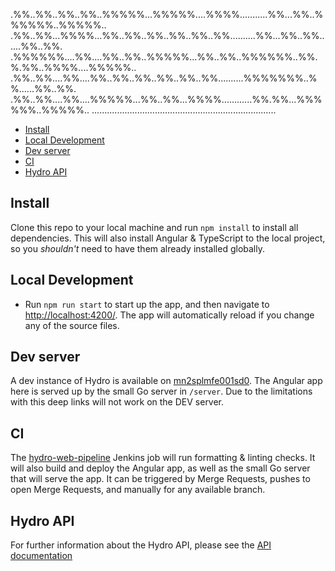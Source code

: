 .%%..%%..%%..%%..%%%%%...%%%%%....%%%%...........%%...%%..%%%%%%..%%%%%..
.%%..%%...%%%%...%%..%%..%%..%%..%%..%%..........%%...%%..%%......%%..%%.
.%%%%%%....%%....%%..%%..%%%%%...%%..%%..%%%%%%..%%.%.%%..%%%%....%%%%%..
.%%..%%....%%....%%..%%..%%..%%..%%..%%..........%%%%%%%..%%......%%..%%.
.%%..%%....%%....%%%%%...%%..%%...%%%%............%%.%%...%%%%%%..%%%%%..
.........................................................................

<!-- TOC depthFrom:2 -->

- [Install](#install)
- [Local Development](#local-development)
- [Dev server](#dev-server)
- [CI](#ci)
- [Hydro API](#hydro-api)

<!-- /TOC -->

## Install

Clone this repo to your local machine and run `npm install` to install all
dependencies. This will also install Angular & TypeScript to the local
project, so you _shouldn't_ need to have them already installed globally.

## Local Development

- Run `npm run start` to start up the app, and then navigate to
  [http://localhost:4200/](http://localhost:4200/). The app will automatically
  reload if you change any of the source files.

## Dev server

A dev instance of Hydro is available on
[mn2splmfe001sd0](http://mn2splmfe001sd0:4200). The Angular app here is
served up by the small Go server in `/server`. Due to the limitations with
this deep links will not work on the DEV server.

## CI

The [hydro-web-pipeline](https://mn2forbld0001d0/job/hydro-web-pipeline/)
Jenkins job will run formatting & linting checks. It will also build and
deploy the Angular app, as well as the small Go server that will serve the
app. It can be triggered by Merge Requests, pushes to open Merge Requests,
and manually for any available branch.

## Hydro API

For further information about the Hydro API, please see the [API documentation](https://for-git-prod.lb.local/forensic_monitoring/hydro/tree/master/hydro-console-api)
